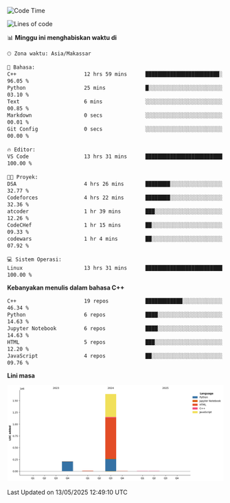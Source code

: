 <!--START_SECTION:waka-->
![Code Time](http://img.shields.io/badge/Code%20Time-208%20hrs%2029%20mins-blue)

![Lines of code](https://img.shields.io/badge/Sejak%20Hello%20World%20aku%20telah%20menulis-1.9%20million%20baris%20kode-blue)

📊 **Minggu ini menghabiskan waktu di** 

```text
🕑︎ Zona waktu: Asia/Makassar

💬 Bahasa: 
C++                      12 hrs 59 mins      ████████████████████████░   96.05 % 
Python                   25 mins             █░░░░░░░░░░░░░░░░░░░░░░░░   03.10 % 
Text                     6 mins              ░░░░░░░░░░░░░░░░░░░░░░░░░   00.85 % 
Markdown                 0 secs              ░░░░░░░░░░░░░░░░░░░░░░░░░   00.01 % 
Git Config               0 secs              ░░░░░░░░░░░░░░░░░░░░░░░░░   00.00 % 

🔥 Editor: 
VS Code                  13 hrs 31 mins      █████████████████████████   100.00 % 

🐱‍💻 Proyek: 
DSA                      4 hrs 26 mins       ████████░░░░░░░░░░░░░░░░░   32.77 % 
Codeforces               4 hrs 22 mins       ████████░░░░░░░░░░░░░░░░░   32.36 % 
atcoder                  1 hr 39 mins        ███░░░░░░░░░░░░░░░░░░░░░░   12.26 % 
CodeCHef                 1 hr 15 mins        ██░░░░░░░░░░░░░░░░░░░░░░░   09.33 % 
codewars                 1 hr 4 mins         ██░░░░░░░░░░░░░░░░░░░░░░░   07.92 % 

💻 Sistem Operasi: 
Linux                    13 hrs 31 mins      █████████████████████████   100.00 % 
```

**Kebanyakan menulis dalam bahasa C++** 

```text
C++                      19 repos            ████████████░░░░░░░░░░░░░   46.34 % 
Python                   6 repos             ████░░░░░░░░░░░░░░░░░░░░░   14.63 % 
Jupyter Notebook         6 repos             ████░░░░░░░░░░░░░░░░░░░░░   14.63 % 
HTML                     5 repos             ███░░░░░░░░░░░░░░░░░░░░░░   12.20 % 
JavaScript               4 repos             ██░░░░░░░░░░░░░░░░░░░░░░░   09.76 % 
```



**Lini masa**

![Lines of Code chart](https://raw.githubusercontent.com/yusuf601/yusuf601/main/assets/bar_graph.png)


 Last Updated on 13/05/2025 12:49:10 UTC
<!--END_SECTION:waka-->
